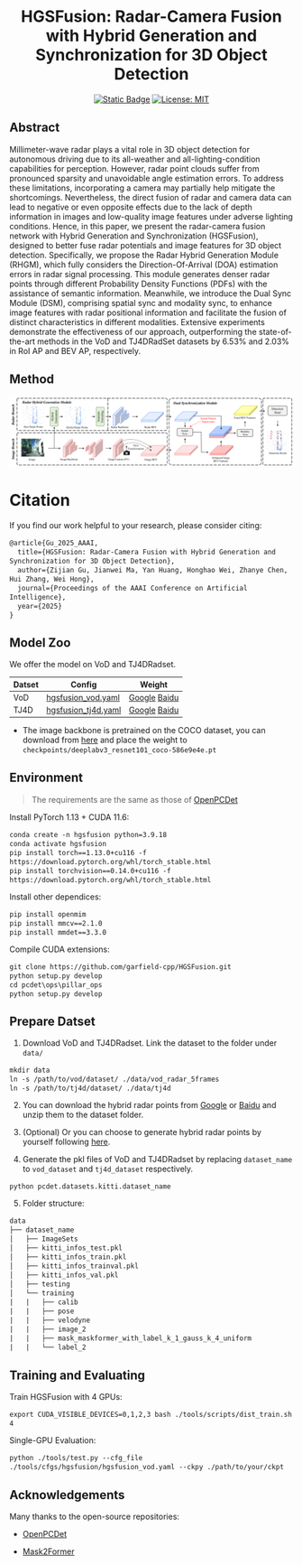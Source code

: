 <div align="center">   

# HGSFusion: Radar-Camera Fusion with Hybrid Generation and Synchronization for 3D Object Detection

</div>
<div align="center">   
  
[![Static Badge](https://img.shields.io/badge/arXiv-PDF-green?style=flat&logo=arXiv&logoColor=green)](https://arxiv.org/abs/2412.11489) 
[![License: MIT](https://img.shields.io/badge/License-Apache%202.0-blue.svg)](LICENSE)
</div>

## Abstract
Millimeter-wave radar plays a vital role in 3D object detection for autonomous driving due to its all-weather and all-lighting-condition capabilities for perception. However, radar point clouds suffer from pronounced sparsity and unavoidable angle estimation errors. To address these limitations, incorporating a camera may partially help mitigate the shortcomings. Nevertheless, the direct fusion of radar and camera data can lead to negative or even opposite effects due to the lack of depth information in images and low-quality image features under adverse lighting conditions. Hence, in this paper, we present the radar-camera fusion network with Hybrid Generation and Synchronization (HGSFusion), designed to better fuse radar potentials and image features for 3D object detection. Specifically, we propose the Radar Hybrid Generation Module (RHGM), which fully considers the Direction-Of-Arrival (DOA) estimation errors in radar signal processing. This module generates denser radar points through different Probability Density Functions (PDFs) with the assistance of semantic information. Meanwhile, we introduce the Dual Sync Module (DSM), comprising spatial sync and modality sync, to enhance image features with radar positional information and facilitate the fusion of distinct characteristics in different modalities. Extensive experiments demonstrate the effectiveness of our approach, outperforming the state-of-the-art methods in the VoD and TJ4DRadSet datasets by $6.53\%$ and $2.03\%$ in RoI AP and BEV AP, respectively.

## Method
![Overall framework](./pics/method.png)

# Citation
If you find our work helpful to your research, please consider citing:


```shell
@article{Gu_2025_AAAI,
  title={HGSFusion: Radar-Camera Fusion with Hybrid Generation and Synchronization for 3D Object Detection},
  author={Zijian Gu, Jianwei Ma, Yan Huang, Honghao Wei, Zhanye Chen, Hui Zhang, Wei Hong},
  journal={Proceedings of the AAAI Conference on Artificial Intelligence},
  year={2025}
}
```

## Model Zoo
We offer the model on VoD and TJ4DRadset.

| Datset | Config | Weight | 
| -- | -- | -- |
| VoD | [hgsfusion_vod.yaml](tools/cfgs/hgsfusion/hgsfusion_vod.yaml) | [Google](https://drive.google.com/drive/folders/1zSbldzARH41y5O5aBYeg7BOc_uiAHXhD?usp=sharing) [Baidu](https://pan.baidu.com/s/1BY6GWWFu9dak5AMzthfA3g?pwd=hti9) |
| TJ4D | [hgsfusion_tj4d.yaml](tools/cfgs/hgsfusion/hgsfusion_tj4d.yaml) | [Google](https://drive.google.com/drive/folders/1zSbldzARH41y5O5aBYeg7BOc_uiAHXhD?usp=sharing) [Baidu](https://pan.baidu.com/s/1BY6GWWFu9dak5AMzthfA3g?pwd=hti9) |

- The image backbone is pretrained on the COCO dataset, you can download from [here](https://download.pytorch.org/models/deeplabv3_resnet101_coco-586e9e4e.pth) and place the weight to `checkpoints/deeplabv3_resnet101_coco-586e9e4e.pt`

## Environment
> The requirements are the same as those of [OpenPCDet](https://github.com/open-mmlab/OpenPCDet)

Install PyTorch 1.13 + CUDA 11.6:
```
conda create -n hgsfusion python=3.9.18
conda activate hgsfusion
pip install torch==1.13.0+cu116 -f https://download.pytorch.org/whl/torch_stable.html
pip install torchvision==0.14.0+cu116 -f https://download.pytorch.org/whl/torch_stable.html
```

Install other dependices:
```
pip install openmim
pip install mmcv==2.1.0
pip install mmdet==3.3.0
```

Compile CUDA extensions:
```
git clone https://github.com/garfield-cpp/HGSFusion.git
python setup.py develop
cd pcdet\ops\pillar_ops
python setup.py develop
```

## Prepare Datset

1. Download VoD and TJ4DRadset. Link the dataset to the folder under `data/`
```
mkdir data
ln -s /path/to/vod/dataset/ ./data/vod_radar_5frames
ln -s /path/to/tj4d/dataset/ ./data/tj4d
```
2. You can download the hybrid radar points from [Google](https://drive.google.com/drive/folders/1zSbldzARH41y5O5aBYeg7BOc_uiAHXhD?usp=sharing) or [Baidu](https://pan.baidu.com/s/1BY6GWWFu9dak5AMzthfA3g?pwd=hti9) and unzip them to the dataset folder.

3. (Optional) Or you can choose to generate hybrid radar points by yourself following [here](hybrid_pts/README.md).
4. Generate the pkl files of VoD and TJ4DRadset by replacing `dataset_name` to `vod_dataset` and `tj4d_dataset` respectively.
```
python pcdet.datasets.kitti.dataset_name
```
5. Folder structure:
```
data
├── dataset_name
│   ├── ImageSets
│   ├── kitti_infos_test.pkl
│   ├── kitti_infos_train.pkl
│   ├── kitti_infos_trainval.pkl
│   ├── kitti_infos_val.pkl
│   ├── testing
│   └── training
|   |   ├── calib                               
|   |   ├── pose
|   |   ├── velodyne
|   |   ├── image_2
|   |   ├── mask_maskformer_with_label_k_1_gauss_k_4_uniform      
|   |   └── label_2                                        
```

## Training and Evaluating
Train HGSFusion with 4 GPUs:
```
export CUDA_VISIBLE_DEVICES=0,1,2,3 bash ./tools/scripts/dist_train.sh 4
```
Single-GPU Evaluation:
```
python ./tools/test.py --cfg_file ./tools/cfgs/hgsfusion/hgsfusion_vod.yaml --ckpy ./path/to/your/ckpt
```

## Acknowledgements

Many thanks to the open-source repositories:

- [OpenPCDet](https://github.com/open-mmlab/OpenPCDet)

- [Mask2Former](https://github.com/facebookresearch/Mask2Former)
